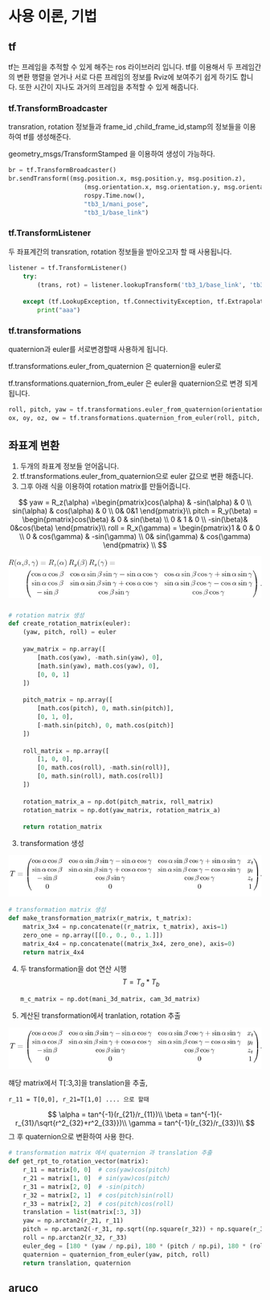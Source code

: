 

# 사용 이론, 기법

## tf

tf는 프레임을 추적할 수 있게 해주는 ros 라이브러리 입니다. tf를 이용해서 두 프레임간의 변환 행렬을 얻거나 서로 다른 프레임의 정보를 Rviz에 보여주기 쉽게 하기도 합니다. 또한 시간이 지나도 과거의 프레임을 추적할 수 있게 해줍니다.

### tf.TransformBroadcaster

transration, rotation 정보들과 frame_id ,child_frame_id,stamp의 정보들을 이용하여 tf를 생성해준다. 

geometry_msgs/TransformStamped 을 이용하여 생성이 가능하다.

```python
br = tf.TransformBroadcaster() 
br.sendTransform((msg.position.x, msg.position.y, msg.position.z),      
                     (msg.orientation.x, msg.orientation.y, msg.orientation.z, msg.orientation.w),
                     rospy.Time.now(),
                     "tb3_1/mani_pose",
                     "tb3_1/base_link")
```



### tf.TransformListener

두 좌표계간의 transration, rotation 정보들을 받아오고자 할 때 사용됩니다.

```python
listener = tf.TransformListener()
	try:
    	(trans, rot) = listener.lookupTransform('tb3_1/base_link', 'tb3_1/arucopose', rospy.Time(0))

	except (tf.LookupException, tf.ConnectivityException, tf.ExtrapolationException):
    	print("aaa")
```



### tf.transformations

quaternion과 euler를 서로변경할때 사용하게 됩니다.

tf.transformations.euler_from_quaternion 은 quaternion을 euler로

tf.transformations.quaternion_from_euler 은 euler을 quaternion으로 변경 되게 됩니다.

```python
roll, pitch, yaw = tf.transformations.euler_from_quaternion(orientation)
ox, oy, oz, ow = tf.transformations.quaternion_from_euler(roll, pitch, yaw)
```



## 좌표계 변환

1. 두개의 좌표계 정보들 얻어옵니다.
2.  tf.transformations.euler_from_quaternion으로 euler 값으로 변환 해줍니다. 
3. 그후 아래 식을 이용하여 rotation matrix를 만들어줍니다.

$$
yaw = R_z(\alpha) =\begin{pmatrix}cos(\alpha) & -sin(\alpha) & 0 \\ sin(\alpha) & cos(\alpha) & 0 \\ 0& 0&1 \end{pmatrix}\\
pitch = R_y(\beta) = \begin{pmatrix}cos(\beta) & 0 & sin(\beta) \\ 0 & 1 & 0 \\ -sin(\beta)& 0&cos(\beta) \end{pmatrix}\\
roll = R_x(\gamma) = \begin{pmatrix}1 & 0 & 0 \\ 0 & cos(\gamma) & -sin(\gamma) \\ 0& sin(\gamma) & cos(\gamma) \end{pmatrix} \\
$$

![rotation_matrix](./img/rotation_matrix.gif)

### 

```python
# rotation matrix 생성
def create_rotation_matrix(euler):
    (yaw, pitch, roll) = euler

    yaw_matrix = np.array([
        [math.cos(yaw), -math.sin(yaw), 0],
        [math.sin(yaw), math.cos(yaw), 0],
        [0, 0, 1]
    ])

    pitch_matrix = np.array([
        [math.cos(pitch), 0, math.sin(pitch)],
        [0, 1, 0],
        [-math.sin(pitch), 0, math.cos(pitch)]
    ])

    roll_matrix = np.array([
        [1, 0, 0],
        [0, math.cos(roll), -math.sin(roll)],
        [0, math.sin(roll), math.cos(roll)]
    ])

    rotation_matrix_a = np.dot(pitch_matrix, roll_matrix)
    rotation_matrix = np.dot(yaw_matrix, rotation_matrix_a)

    return rotation_matrix
```

3. transformation 생성



![img843](./img/img843.gif)

```python
# transformation matrix 생성
def make_transformation_matrix(r_matrix, t_matrix):
    matrix_3x4 = np.concatenate((r_matrix, t_matrix), axis=1)
    zero_one = np.array([[0., 0., 0., 1.]])
    matrix_4x4 = np.concatenate((matrix_3x4, zero_one), axis=0)
    return matrix_4x4
```

4. 두 transformation을 dot 연산 시행
   $$
   T = T_a * T_b
   $$
   

   ```python
   m_c_matrix = np.dot(mani_3d_matrix, cam_3d_matrix)
   ```

   

5.  계산된 transformation에서 tranlation, rotation 추출

   ![img843](./img/img843.gif)

   햬당 matrix에서 T[:3,3]을 translation을 추출,

    r_11 = T[0,0], r_21=T[1,0] .... 으로 할때
   $$
   \alpha = tan^{-1}(r_{21}/r_{11})\\
   \beta = tan^{-1}(-r_{31}/\sqrt{r^2_{32}+r^2_{33}})\\
   \gamma = tan^{-1}(r_{32}/r_{33})\\
   $$
   그 후 quaternion으로 변환하여 사용 한다.

   ```python
   # transformation matrix 에서 quaternion 과 translation 추출
   def get_rpt_to_rotation_vector(matrix):
       r_11 = matrix[0, 0]  # cos(yaw)cos(pitch)
       r_21 = matrix[1, 0]  # sin(yaw)cos(pitch)
       r_31 = matrix[2, 0]  # -sin(pitch)
       r_32 = matrix[2, 1]  # cos(pitch)sin(roll)
       r_33 = matrix[2, 2]  # cos(pitch)cos(roll)
       translation = list(matrix[:3, 3])
       yaw = np.arctan2(r_21, r_11)
       pitch = np.arctan2(-r_31, np.sqrt((np.square(r_32)) + np.square(r_33)))
       roll = np.arctan2(r_32, r_33)
       euler_deg = [180 * (yaw / np.pi), 180 * (pitch / np.pi), 180 * (roll / np.pi)]
       quaternion = quaternion_from_euler(yaw, pitch, roll)
       return translation, quaternion
   ```





## aruco


